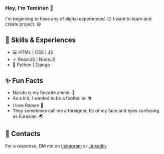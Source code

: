 ### Hey, I'm Temirlan 👋 
I'm beginning to have any of digital experienced. 😏
I want to learn and create project. 😃

## 🎒 Skills & Experiences 
* 💻 HTML | CSS | JS
* ⚛️ ReactJS | NodeJS
* 🐍 Python | Django
  

## ✨ Fun Facts
* Naruto is my favorite anime. 🥇  
* As a kid, I wanted to be a footballer. ⚽
* I love Ramen 🍜
* They sometimes call me a foreigner, bc of my face and eyes confusing as Eurasian. 🌏

## 📮 Contacts
For a response, DM me on [Instagram](https://www.instagram.com/its_temirlan21/) or [Linkedin](https://www.linkedin.com/in/temirlan-assan-tech/).
